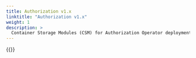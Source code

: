 ```yaml
---
title: Authorization v1.x
linktitle: "Authorization v1.x"
weight: 1
description: >
  Container Storage Modules (CSM) for Authorization Operator deployment
--- 
```


{{<include file="content/docs/getting-started/installation/operator/modules/authorizationv1-x.md">}}
